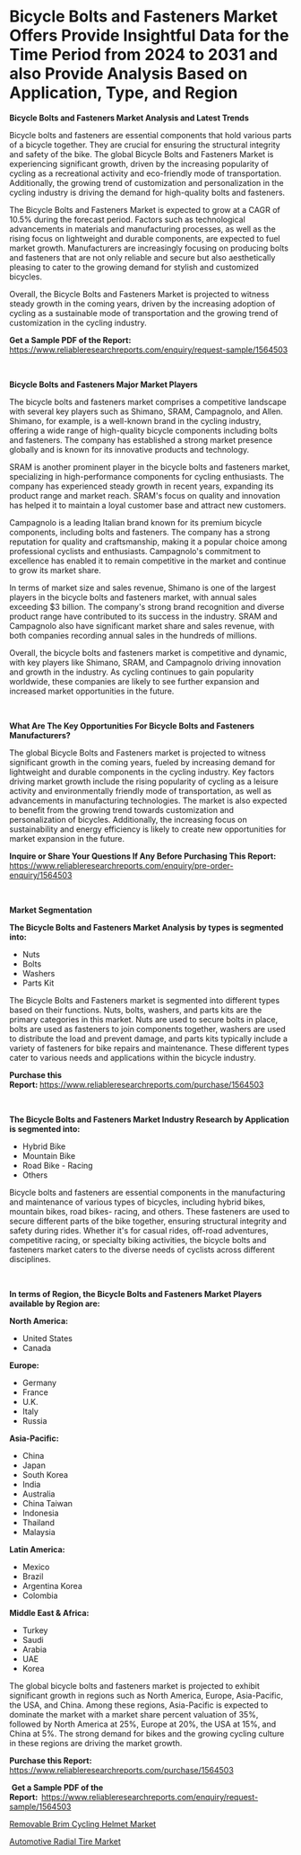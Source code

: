 <p><h1>Bicycle Bolts and Fasteners Market Offers Provide Insightful Data for the Time Period from 2024 to 2031 and also Provide Analysis Based on Application, Type, and Region</h1></p><p><strong>Bicycle Bolts and Fasteners Market Analysis and Latest Trends</strong></p>
<p><p>Bicycle bolts and fasteners are essential components that hold various parts of a bicycle together. They are crucial for ensuring the structural integrity and safety of the bike. The global Bicycle Bolts and Fasteners Market is experiencing significant growth, driven by the increasing popularity of cycling as a recreational activity and eco-friendly mode of transportation. Additionally, the growing trend of customization and personalization in the cycling industry is driving the demand for high-quality bolts and fasteners.</p><p>The Bicycle Bolts and Fasteners Market is expected to grow at a CAGR of 10.5% during the forecast period. Factors such as technological advancements in materials and manufacturing processes, as well as the rising focus on lightweight and durable components, are expected to fuel market growth. Manufacturers are increasingly focusing on producing bolts and fasteners that are not only reliable and secure but also aesthetically pleasing to cater to the growing demand for stylish and customized bicycles.</p><p>Overall, the Bicycle Bolts and Fasteners Market is projected to witness steady growth in the coming years, driven by the increasing adoption of cycling as a sustainable mode of transportation and the growing trend of customization in the cycling industry.</p></p>
<p><strong>Get a Sample PDF of the Report:&nbsp;</strong> <a href="https://www.reliableresearchreports.com/enquiry/request-sample/1564503">https://www.reliableresearchreports.com/enquiry/request-sample/1564503</a></p>
<p>&nbsp;</p>
<p><strong>Bicycle Bolts and Fasteners Major Market Players</strong></p>
<p><p>The bicycle bolts and fasteners market comprises a competitive landscape with several key players such as Shimano, SRAM, Campagnolo, and Allen. Shimano, for example, is a well-known brand in the cycling industry, offering a wide range of high-quality bicycle components including bolts and fasteners. The company has established a strong market presence globally and is known for its innovative products and technology.</p><p>SRAM is another prominent player in the bicycle bolts and fasteners market, specializing in high-performance components for cycling enthusiasts. The company has experienced steady growth in recent years, expanding its product range and market reach. SRAM's focus on quality and innovation has helped it to maintain a loyal customer base and attract new customers.</p><p>Campagnolo is a leading Italian brand known for its premium bicycle components, including bolts and fasteners. The company has a strong reputation for quality and craftsmanship, making it a popular choice among professional cyclists and enthusiasts. Campagnolo's commitment to excellence has enabled it to remain competitive in the market and continue to grow its market share.</p><p>In terms of market size and sales revenue, Shimano is one of the largest players in the bicycle bolts and fasteners market, with annual sales exceeding $3 billion. The company's strong brand recognition and diverse product range have contributed to its success in the industry. SRAM and Campagnolo also have significant market share and sales revenue, with both companies recording annual sales in the hundreds of millions.</p><p>Overall, the bicycle bolts and fasteners market is competitive and dynamic, with key players like Shimano, SRAM, and Campagnolo driving innovation and growth in the industry. As cycling continues to gain popularity worldwide, these companies are likely to see further expansion and increased market opportunities in the future.</p></p>
<p>&nbsp;</p>
<p><strong>What Are The Key Opportunities For Bicycle Bolts and Fasteners Manufacturers?</strong></p>
<p><p>The global Bicycle Bolts and Fasteners market is projected to witness significant growth in the coming years, fueled by increasing demand for lightweight and durable components in the cycling industry. Key factors driving market growth include the rising popularity of cycling as a leisure activity and environmentally friendly mode of transportation, as well as advancements in manufacturing technologies. The market is also expected to benefit from the growing trend towards customization and personalization of bicycles. Additionally, the increasing focus on sustainability and energy efficiency is likely to create new opportunities for market expansion in the future.</p></p>
<p><strong>Inquire or Share Your Questions If Any Before Purchasing This Report:</strong> <a href="https://www.reliableresearchreports.com/enquiry/pre-order-enquiry/1564503">https://www.reliableresearchreports.com/enquiry/pre-order-enquiry/1564503</a></p>
<p>&nbsp;</p>
<p><strong>Market Segmentation</strong></p>
<p><strong>The Bicycle Bolts and Fasteners Market Analysis by types is segmented into:</strong></p>
<p><ul><li>Nuts</li><li>Bolts</li><li>Washers</li><li>Parts Kit</li></ul></p>
<p><p>The Bicycle Bolts and Fasteners market is segmented into different types based on their functions. Nuts, bolts, washers, and parts kits are the primary categories in this market. Nuts are used to secure bolts in place, bolts are used as fasteners to join components together, washers are used to distribute the load and prevent damage, and parts kits typically include a variety of fasteners for bike repairs and maintenance. These different types cater to various needs and applications within the bicycle industry.</p></p>
<p><strong>Purchase this Report:&nbsp;</strong><a href="https://www.reliableresearchreports.com/purchase/1564503">https://www.reliableresearchreports.com/purchase/1564503</a></p>
<p>&nbsp;</p>
<p><strong>The Bicycle Bolts and Fasteners Market Industry Research by Application is segmented into:</strong></p>
<p><ul><li>Hybrid Bike</li><li>Mountain Bike</li><li>Road Bike - Racing</li><li>Others</li></ul></p>
<p><p>Bicycle bolts and fasteners are essential components in the manufacturing and maintenance of various types of bicycles, including hybrid bikes, mountain bikes, road bikes- racing, and others. These fasteners are used to secure different parts of the bike together, ensuring structural integrity and safety during rides. Whether it's for casual rides, off-road adventures, competitive racing, or specialty biking activities, the bicycle bolts and fasteners market caters to the diverse needs of cyclists across different disciplines.</p></p>
<p>&nbsp;</p>
<p><strong>In terms of Region, the Bicycle Bolts and Fasteners Market Players available by Region are:</strong></p>
<p>
    <p> <strong> North America: </strong>
        <ul>
            <li>United States</li>
            <li>Canada</li>
        </ul>
        </p> 
    <p> <strong> Europe: </strong>
        <ul>
            <li>Germany</li>
            <li>France</li>
            <li>U.K.</li>
            <li>Italy</li>
            <li>Russia</li>
        </ul>
        </p> 
    <p> <strong> Asia-Pacific: </strong>
        <ul>
            <li>China</li>
            <li>Japan</li>
            <li>South Korea</li>
            <li>India</li>
            <li>Australia</li>
            <li>China Taiwan</li>
            <li>Indonesia</li>
            <li>Thailand</li>
            <li>Malaysia</li>
        </ul>
        </p> 
    <p> <strong> Latin America: </strong>
        <ul>
            <li>Mexico</li>
            <li>Brazil</li>
            <li>Argentina Korea</li>
            <li>Colombia</li>
        </ul>
        </p> 
    <p> <strong> Middle East & Africa: </strong>
        <ul>
            <li>Turkey</li>
            <li>Saudi</li>
            <li>Arabia</li>
            <li>UAE</li>
            <li>Korea</li>
        </ul>
    </p>
    </p>
<p><p>The global bicycle bolts and fasteners market is projected to exhibit significant growth in regions such as North America, Europe, Asia-Pacific, the USA, and China. Among these regions, Asia-Pacific is expected to dominate the market with a market share percent valuation of 35%, followed by North America at 25%, Europe at 20%, the USA at 15%, and China at 5%. The strong demand for bikes and the growing cycling culture in these regions are driving the market growth.</p></p>
<p><strong>Purchase this Report: </strong><a href="https://www.reliableresearchreports.com/purchase/1564503">https://www.reliableresearchreports.com/purchase/1564503</a></p>
<p>&nbsp;<strong>Get a Sample PDF of the Report:&nbsp;&nbsp;</strong><a href="https://www.reliableresearchreports.com/enquiry/request-sample/1564503">https://www.reliableresearchreports.com/enquiry/request-sample/1564503</a></p>
<p><strong></strong></p>
<p><p><a href="https://github.com/timeliteaut/Market-Research-Report-List-1/blob/main/removable-brim-cycling-helmet-market.md">Removable Brim Cycling Helmet Market</a></p><p><a href="https://iodized-pantydraco-05c.notion.site/Automotive-Radial-Tire-Market-Size-Focuses-on-Market-Dynamics-In-Depth-Analysis-and-Future-Projecti-548902eea59a42c1bbaa35f63f4c0210">Automotive Radial Tire Market</a></p></p>